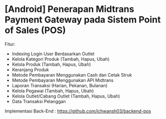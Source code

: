 # [Android] Penerapan Midtrans Payment Gateway pada Sistem Point of Sales (POS)
Fitur:
- Indexing Login User Berdasarkan Outlet
- Kelola Kategori Produk (Tambah, Hapus, Ubah)
- Kelola Produk (Tambah, Hapus, Ubah)
- Keranjang Produk
- Metode Pembayaran Menggunakan Cash dan Cetak Struk
- Metode Pembayaran Menggunakan API Midtrans
- Laporan Transaksi (Harian, Pekanan, Bulanan)
- Kelola Pegawai (Tambah, Hapus, Ubah)
- Kelola Outlet/Cabang Outlet (Tambah, Hapus, Ubah)
- Data Transaksi Pelanggan

Implementasi Back-End : https://github.com/ichwansh03/backend-pos

